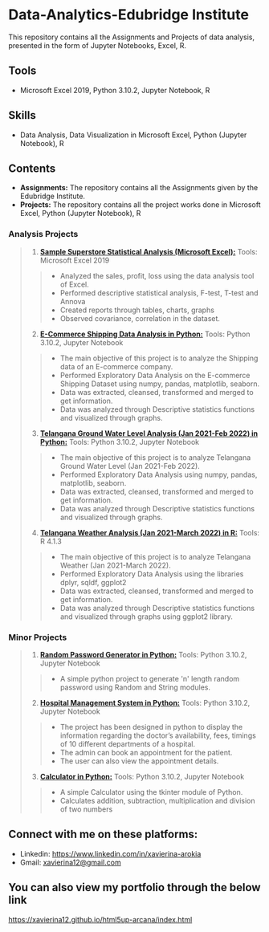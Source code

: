 # Data-Analytics-Edubridge Institute
This repository contains all the Assignments and Projects of data analysis, presented in the form of Jupyter Notebooks, Excel, R.

## Tools
* Microsoft Excel 2019, Python 3.10.2, Jupyter Notebook, R

## Skills
* Data Analysis, Data Visualization in Microsoft Excel, Python (Jupyter Notebook), R

## Contents
* **Assignments:** The repository contains all the Assignments given by the Edubridge Institute. 
* **Projects:** The repository contains all the project works done in Microsoft Excel, Python (Jupyter Notebook), R
### Analysis Projects
>1. [**Sample Superstore Statistical Analysis (Microsoft Excel):**](https://github.com/xavierina12/Data-Analytics/tree/main/Projects/PROJECT:%20Sample%20Superstore%20Statistical%20Analysis)  Tools: Microsoft Excel 2019 
>> * Analyzed the sales, profit, loss using the data analysis tool of Excel. 
>> * Performed descriptive statistical analysis, F-test, T-test and Annova
>> * Created reports through tables, charts, graphs 
>> * Observed covariance, correlation in the dataset.
>2. [**E-Commerce Shipping Data Analysis in Python:**](https://github.com/xavierina12/Data-Analytics/tree/main/Projects/PROJECT:%20E-Commerce%20Shipping%20Data%20Analysis) Tools: Python 3.10.2, Jupyter Notebook
>> * The main objective of this project is to analyze the Shipping data of an E-commerce company. 
>> * Performed Exploratory Data Analysis on the E-commerce Shipping Dataset using numpy, pandas, matplotlib, seaborn. 
>> * Data was extracted, cleansed, transformed and merged to get information. 
>> * Data was analyzed through Descriptive statistics functions and visualized through graphs. 
>3. [**Telangana Ground Water Level Analysis (Jan 2021-Feb 2022) in Python:**](https://github.com/xavierina12/Data-Analytics/tree/main/Projects/Project:%20Telangana%20Ground%20Water%20Level%20Analysis%20Jan%202021%20-%20Feb%202022) Tools: Python 3.10.2, Jupyter Notebook
>> * The main objective of this project is to analyze Telangana Ground Water Level (Jan 2021-Feb 2022). 
>> * Performed Exploratory Data Analysis using numpy, pandas, matplotlib, seaborn. 
>> * Data was extracted, cleansed, transformed and merged to get information. 
>> * Data was analyzed through Descriptive statistics functions and visualized through graphs.
>4. [**Telangana Weather Analysis (Jan 2021-March 2022) in R:**](https://github.com/xavierina12/Data-Analytics/tree/main/Projects/PROJECT:%20Telangana%20Weather%20Analysis%20Jan%202021-March%202022) Tools: R 4.1.3
>> * The main objective of this project is to analyze Telangana Weather (Jan 2021-March 2022). 
>> * Performed Exploratory Data Analysis using the libraries dplyr, sqldf, ggplot2
>> * Data was extracted, cleansed, transformed and merged to get information. 
>> * Data was analyzed through Descriptive statistics functions and visualized through graphs using ggplot2 library.


### Minor Projects
>1. [**Random Password Generator in Python:**](https://github.com/xavierina12/Data-Analytics/tree/main/Projects/PROJECT:%20Random%20Password%20Generator) Tools: Python 3.10.2, Jupyter Notebook
>> * A simple python project to generate 'n' length random password using Random and String modules. 
>2. [**Hospital Management System in Python:**](https://github.com/xavierina12/Data-Analytics/tree/main/Projects/PROJECT:%20Hospital%20Management%20System) Tools: Python 3.10.2, Jupyter Notebook
>> * The project has been designed in python to display the information regarding the doctor’s availability, fees, timings of 10 different departments of a hospital. 
>> * The admin can book an appointment for the patient.
>> * The user can also view the appointment details. 
>3. [**Calculator in Python:**](https://github.com/xavierina12/Data-Analytics/tree/main/Projects/PROJECT:%20Calculator) Tools: Python 3.10.2, Jupyter Notebook
>> * A simple Calculator using the tkinter module of Python. 
>> * Calculates addition, subtraction, multiplication and division of two numbers



## Connect with me on these platforms:
* Linkedin: https://www.linkedin.com/in/xavierina-arokia
* Gmail: xavierina12@gmail.com



## You can also view my portfolio through the below link
https://xavierina12.github.io/html5up-arcana/index.html
